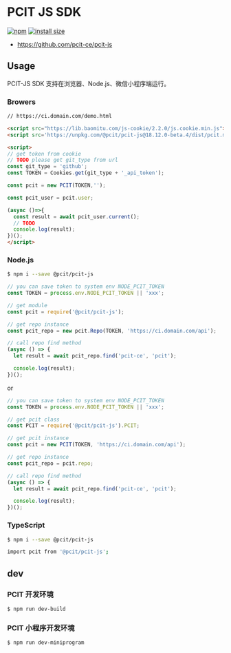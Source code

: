 # PCIT JS SDK

[![npm](https://img.shields.io/npm/v/@pcit/pcit-js.svg)](https://www.npmjs.com/package/@pcit/pcit-js)
[![install size](https://packagephobia.now.sh/badge?p=@pcit/pcit-js)](https://packagephobia.now.sh/result?p=@pcit/pcit-js)

- https://github.com/pcit-ce/pcit-js

## Usage

PCIT-JS SDK 支持在浏览器、Node.js、微信小程序端运行。

### Browers

```html
// https://ci.domain.com/demo.html

<script src="https://lib.baomitu.com/js-cookie/2.2.0/js.cookie.min.js"></script>
<script src='https://unpkg.com/@pcit/pcit-js@18.12.0-beta.4/dist/pcit.min.js'></script>

<script>
// get token from cookie
// TODO please get git_type from url
const git_type = 'github';
const TOKEN = Cookies.get(git_type + '_api_token');

const pcit = new PCIT(TOKEN,'');

const pcit_user = pcit.user;

(async ()=>{
  const result = await pcit_user.current();
  // TODO
  console.log(result);
})();
</script>
```

### Node.js

```bash
$ npm i --save @pcit/pcit-js
```

```js
// you can save token to system env NODE_PCIT_TOKEN
const TOKEN = process.env.NODE_PCIT_TOKEN || 'xxx';

// get module
const pcit = require('@pcit/pcit-js');

// get repo instance
const pcit_repo = new pcit.Repo(TOKEN, 'https://ci.domain.com/api');

// call repo find method
(async () => {
  let result = await pcit_repo.find('pcit-ce', 'pcit');

  console.log(result);
})();
```

or

```js
// you can save token to system env NODE_PCIT_TOKEN
const TOKEN = process.env.NODE_PCIT_TOKEN || 'xxx';

// get pcit class
const PCIT = require('@pcit/pcit-js').PCIT;

// get pcit instance
const pcit = new PCIT(TOKEN, 'https://ci.domain.com/api');

// get repo instance
const pcit_repo = pcit.repo;

// call repo find method
(async () => {
  let result = await pcit_repo.find('pcit-ce', 'pcit');

  console.log(result);
})();
```

### TypeScript

```bash
$ npm i --save @pcit/pcit-js
```

```bash
import pcit from '@pcit/pcit-js';
```

## dev

### PCIT 开发环境

```bash
$ npm run dev-build
```

### PCIT 小程序开发环境

```bash
$ npm run dev-miniprogram
```
